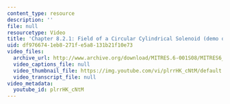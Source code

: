 ```yaml
---
content_type: resource
description: ''
file: null
resourcetype: Video
title: 'Chapter 8.2.1: Field of a Circular Cylindrical Solenoid (demo only)'
uid: df976674-1eb8-271f-e5a8-131b21f10e73
video_files:
  archive_url: http://www.archive.org/download/MITRES.6-001S08/MITRES6_001S08_8-2-1_demo_220k.mp4
  video_captions_file: null
  video_thumbnail_file: https://img.youtube.com/vi/plrrHK_cNtM/default.jpg
  video_transcript_file: null
video_metadata:
  youtube_id: plrrHK_cNtM
---
```

